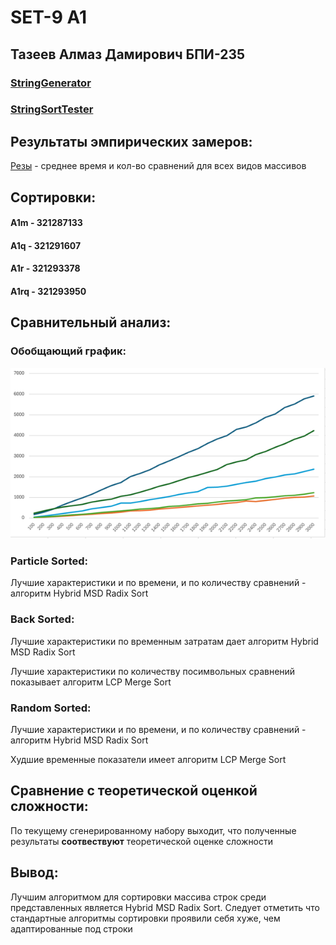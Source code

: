 # SET-9 A1

## Тазеев Алмаз Дамирович БПИ-235

### [StringGenerator](StringGenerator.cpp)

### [StringSortTester](StringSortTester.cpp)

## Результаты эмпирических замеров:
[Резы](/outputs/) - среднее время и кол-во сравнений для всех видов массивов

## Сортировки:
#### A1m - 321287133
#### A1q - 321291607
#### A1r - 321293378
#### A1rq - 321293950

## Сравнительный анализ:

### Обобщающий график:
![](assets/img.png)

### Particle Sorted:
Лучшие характеристики и по времени, и по количеству сравнений - алгоритм Hybrid MSD Radix Sort

### Back Sorted:
Лучшие характеристики по временным затратам дает алгоритм Hybrid MSD Radix Sort

Лучшие характеристики по количеству посимвольных сравнений показывает алгоритм LCP Merge Sort

### Random Sorted:
Лучшие характеристики и по времени, и по количеству сравнений - алгоритм Hybrid MSD Radix Sort

Худшие временные показатели имеет алгоритм LCP Merge Sort

## Сравнение с теоретической оценкой сложности:
По текущему сгенерированному набору выходит, что полученные результаты **соотвествуют** теоретической оценке сложности

## Вывод:
Лучшим алгоритмом для сортировки массива строк среди представленных является Hybrid MSD Radix Sort. Следует отметить что стандартные алгоритмы сортировки проявили себя хуже, чем адаптированные под строки
